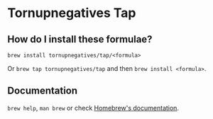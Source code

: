 # Tornupnegatives Tap

## How do I install these formulae?

`brew install tornupnegatives/tap/<formula>`

Or `brew tap tornupnegatives/tap` and then `brew install <formula>`.

## Documentation

`brew help`, `man brew` or check [Homebrew's documentation](https://docs.brew.sh).

